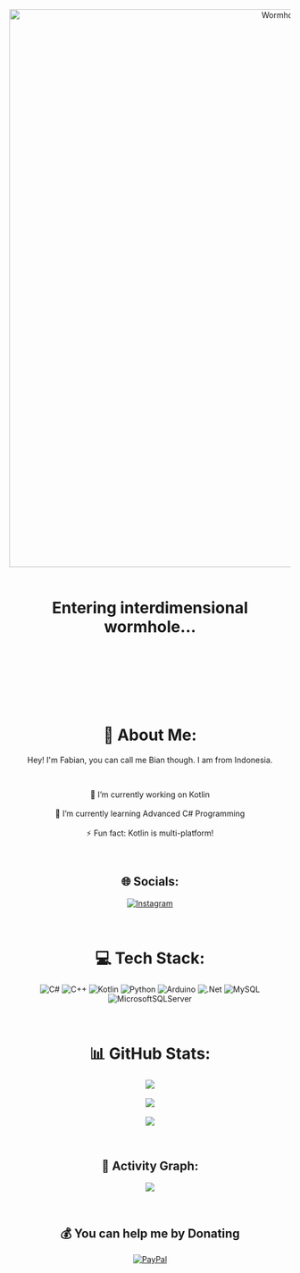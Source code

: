 <div align="center">
  <!-- Image placeholder -->
  <div align="center">
    <img src="wh.gif" alt="Wormhole Image" width="1000"/>
  </div>

  <br/>

  <h1>Entering interdimensional wormhole...</h1>

  <br/>

  <br/>

  <br/>

  <br/>

  <br/>

  <br/>

  # 💫 About Me:
  Hey! I'm Fabian, you can call me Bian though. I am from Indonesia.

  <br/>

  🔭 I’m currently working on Kotlin<br/><br/>
  🌱 I’m currently learning Advanced C# Programming<br/><br/>
  ⚡ Fun fact: Kotlin is multi-platform!

  <br/>

  ## 🌐 Socials:
  [![Instagram](https://img.shields.io/badge/Instagram-%23E4405F.svg?logo=Instagram&logoColor=white)](https://instagram.com/biann25z)

  <br/>

  # 💻 Tech Stack:
  ![C#](https://img.shields.io/badge/c%23-%23239120.svg?style=for-the-badge&logo=csharp&logoColor=white)
  ![C++](https://img.shields.io/badge/c++-%2300599C.svg?style=for-the-badge&logo=c%2B%2B&logoColor=white)
  ![Kotlin](https://img.shields.io/badge/kotlin-%237F52FF.svg?style=for-the-badge&logo=kotlin&logoColor=white)
  ![Python](https://img.shields.io/badge/python-3670A0?style=for-the-badge&logo=python&logoColor=ffdd54)
  ![Arduino](https://img.shields.io/badge/-Arduino-00979D?style=for-the-badge&logo=Arduino&logoColor=white)
  ![.Net](https://img.shields.io/badge/.NET-5C2D91?style=for-the-badge&logo=.net&logoColor=white)
  ![MySQL](https://img.shields.io/badge/mysql-4479A1.svg?style=for-the-badge&logo=mysql&logoColor=white)
  ![MicrosoftSQLServer](https://img.shields.io/badge/Microsoft%20SQL%20Server-CC2927?style=for-the-badge&logo=microsoft%20sql%20server&logoColor=white)

  <br/>

  # 📊 GitHub Stats:
  ![](https://github-readme-stats.vercel.app/api?username=Anthemnize&theme=dark&hide_border=true&include_all_commits=true&count_private=true)<br/><br/>
  ![](https://github-readme-streak-stats.herokuapp.com/?user=Anthemnize&theme=dark&hide_border=true)<br/><br/>
  ![](https://github-readme-stats.vercel.app/api/top-langs/?username=Anthemnize&theme=dark&hide_border=true&include_all_commits=true&count_private=true&layout=compact)

  <br/>

  ## 🚀 Activity Graph:
  ![](https://activity-graph.herokuapp.com/graph?username=Anthemnize&theme=github)

  <br/>

  ## 💰 You can help me by Donating
  [![PayPal](https://img.shields.io/badge/PayPal-00457C?style=for-the-badge&logo=paypal&logoColor=white)](https://paypal.me/Anthemnize)

  <br/>

  <!-- Proudly created with GPRM ( https://gprm.itsvg.in ) -->
</div>
